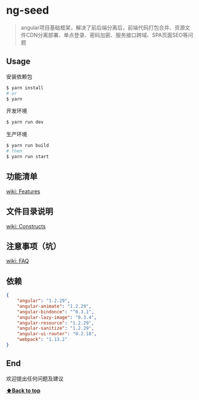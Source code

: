 # ng-seed
> angular项目基础框架，解决了前后端分离后，前端代码打包合并、资源文件CDN分离部署、单点登录、密码加密、服务接口跨域、SPA页面SEO等问题    

## Usage

安装依赖包  
```bash
$ yarn install
# or 
$ yarn
```

开发环境  
```bash
$ yarn run dev
```

生产环境  
```bash
$ yarn run build
# then
$ yarn run start
```

## 功能清单
[wiki: Features](https://github.com/jm-team/ng-seed/wiki/Features)

## 文件目录说明
[wiki: Constructs](https://github.com/jm-team/ng-seed/wiki/Constructs)

## 注意事项（坑）
[wiki: FAQ](https://github.com/jm-team/ng-seed/wiki/FAQ)

## 依赖
  
```json
{
	"angular": "1.2.29",
	"angular-animate": "1.2.29",
	"angular-bindonce": "^0.3.1",
	"angular-lazy-image": "0.3.4",
	"angular-resource": "1.2.29",
	"angular-sanitize": "1.2.29",
	"angular-ui-router": "0.2.18",
	"webpack": "1.13.2"
}
```

## End
欢迎提出任何问题及建议

**[:arrow_up:Back to top](#ng-seed)**
